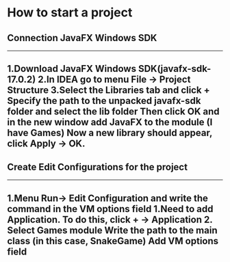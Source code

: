 # How to start a project
## Connection JavaFX Windows SDK
---
1.Download JavaFX Windows SDK(javafx-sdk-17.0.2)
2.In IDEA go to menu File -> Project Structure
3.Select the Libraries tab and click +
Specify the path to the unpacked javafx-sdk folder and select the lib folder
Then click OK and in the new window add JavaFX to the module (I have Games)
Now a new library should appear, click Apply -> OK.
---
## Create Edit Configurations for the project
---
1.Menu Run-> Edit Configuration and write the command in the VM options field
1.Need to add Application. To do this, click + -> Application
2.
    Select Games module
    Write the path to the main class (in this case, SnakeGame)
    Add VM options field
---
